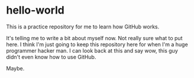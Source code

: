 # hello-world
This is a practice repository for me to learn how GitHub works.

It's telling me to write a bit about myself now. Not really sure what to put here.
I think I'm just going to keep this repository here for when I'm a huge programmer hacker man.
I can look back at this and say wow, this guy didn't even know how to use GitHub.

Maybe.
